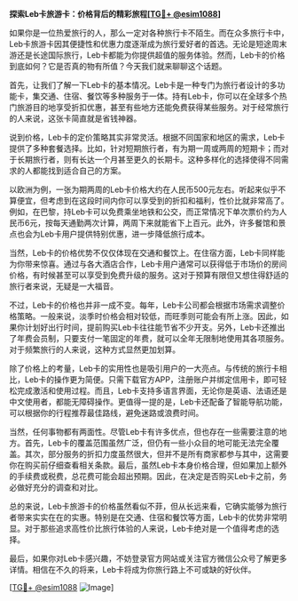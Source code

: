 **探索Leb卡旅游卡：价格背后的精彩旅程[[TG💪+ @esim1088](https://t.me/s/esim1088)]**

如果你是一位热爱旅行的人，那么一定对各种旅行卡不陌生。而在众多旅行卡中，Leb卡旅游卡因其便捷性和优惠力度逐渐成为旅行爱好者的首选。无论是短途周末游还是长途国际旅行，Leb卡都能为你提供超值的服务体验。然而，Leb卡的价格到底如何？它是否真的物有所值？今天我们就来聊聊这个话题。

首先，让我们了解一下Leb卡的基本情况。Leb卡是一种专门为旅行者设计的多功能卡，集交通、住宿、餐饮等多种服务于一体。持有Leb卡，你可以在全球多个热门旅游目的地享受折扣优惠，甚至有些地方还能免费获得某些服务。对于经常旅行的人来说，这张卡简直就是省钱神器。

说到价格，Leb卡的定价策略其实非常灵活。根据不同国家和地区的需求，Leb卡提供了多种套餐选择。比如，针对短期旅行者，有为期一周或两周的短期卡；而对于长期旅行者，则有长达一个月甚至更久的长期卡。这种多样化的选择使得不同需求的人都能找到适合自己的方案。

以欧洲为例，一张为期两周的Leb卡价格大约在人民币500元左右。听起来似乎不算便宜，但考虑到在这段时间内你可以享受到的折扣和福利，性价比就非常高了。例如，在巴黎，持Leb卡可以免费乘坐地铁和公交，而正常情况下单次票价约为人民币6元，按每天通勤两次计算，两周下来就能省下上百元。此外，许多餐馆和景点也会为Leb卡用户提供特别优惠，进一步降低旅行成本。

当然，Leb卡的价格优势不仅仅体现在交通和餐饮上。在住宿方面，Leb卡同样能为你带来惊喜。通过与各大酒店合作，Leb卡用户通常可以获得低于市场价的房间价格，有时候甚至可以享受到免费升级的服务。这对于预算有限但又想住得舒适的旅行者来说，无疑是一大福音。

不过，Leb卡的价格也并非一成不变。每年，Leb卡公司都会根据市场需求调整价格策略。一般来说，淡季时价格会相对较低，而旺季则可能会有所上涨。因此，如果你计划好出行时间，提前购买Leb卡往往能节省不少开支。另外，Leb卡还推出了年费会员制，只要支付一笔固定的年费，就可以全年无限制地使用其各项服务。对于频繁旅行的人来说，这种方式显然更加划算。

除了价格上的考量，Leb卡的实用性也是吸引用户的一大亮点。与传统的旅行卡相比，Leb卡的操作更为简便。只需下载官方APP，注册账户并绑定信用卡，即可轻松完成激活和使用过程。而且，Leb卡支持多语言界面，无论你是英语、法语还是中文使用者，都能无障碍操作。更值得一提的是，Leb卡还配备了智能导航功能，可以根据你的行程推荐最佳路线，避免迷路或浪费时间。

当然，任何事物都有两面性。尽管Leb卡有许多优点，但也存在一些需要注意的地方。首先，Leb卡的覆盖范围虽然广泛，但仍有一些小众目的地可能无法完全覆盖。其次，部分服务的折扣力度虽然很大，但并不是所有商家都参与其中，这需要你在购买前仔细查看相关条款。最后，虽然Leb卡本身价格合理，但如果加上额外的手续费或税费，总花费可能会超出预期。因此，在决定是否购买Leb卡之前，务必做好充分的调查和对比。

总的来说，Leb卡旅游卡的价格虽然看似不菲，但从长远来看，它确实能够为旅行者带来实实在在的实惠。特别是在交通、住宿和餐饮等方面，Leb卡的优势非常明显。对于那些追求高性价比旅行体验的人来说，Leb卡绝对是一个值得考虑的选择。

最后，如果你对Leb卡感兴趣，不妨登录官方网站或关注官方微信公众号了解更多详情。相信在不久的将来，Leb卡将成为你旅行路上不可或缺的好伙伴。

[[TG💪+ @esim1088](https://t.me/s/esim1088) ![Image](https://i.postimg.cc/4NQfJmqS/Snipaste-2025-05-13-00-14-12.png)]